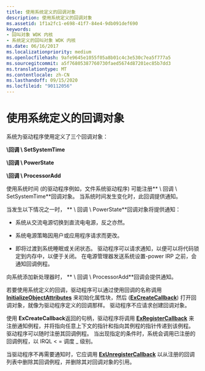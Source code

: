 ```yaml
---
title: 使用系统定义的回调对象
description: 使用系统定义的回调对象
ms.assetid: 1f1a2fc1-e698-41f7-84e4-9db091def690
keywords:
- 回叫对象 WDK 内核
- 系统定义的回叫对象 WDK 内核
ms.date: 06/16/2017
ms.localizationpriority: medium
ms.openlocfilehash: 9afe9645e1055f05a8b01c4c3e530c7ea5f777a5
ms.sourcegitcommit: a5f76805387760730faed5674d87201ec85b7dd3
ms.translationtype: MT
ms.contentlocale: zh-CN
ms.lasthandoff: 09/15/2020
ms.locfileid: "90112056"
---
```

# <a name="using-a-system-defined-callback-object"></a>使用系统定义的回调对象





系统为驱动程序使用定义了三个回调对象：

**\\回调 \\ SetSystemTime**

**\\回调 \\ PowerState**

**\\回调 \\ ProcessorAdd**

使用系统时间 (的驱动程序例如，文件系统驱动程序) 可能注册** \\ 回调 \\ SetSystemTime**回调对象。 当系统时间发生变化时，此回调提供通知。

当发生以下情况之一时， ** \\ 回调 \\ PowerState**回调对象将提供通知：

-   系统从交流电源切换到直流电电源，反之亦然。

-   系统电源策略因用户或应用程序请求而更改。

-   即将过渡到系统睡眠或关闭状态。 驱动程序可以请求通知，以便可以将代码锁定到内存中，以便于关闭。 在电源管理器发送系统设置-power IRP 之前，会通知回调例程。

向系统添加新处理器时， ** \\ 回调 \\ ProcessorAdd**回调会提供通知。

若要使用系统定义的回调，驱动程序可以通过使用回调的名称调用 [**InitializeObjectAttributes**](/windows/win32/api/ntdef/nf-ntdef-initializeobjectattributes) 来初始化属性块，然后 ([**ExCreateCallback**](/windows-hardware/drivers/ddi/wdm/nf-wdm-excreatecallback)) 打开回调对象，就像为驱动程序定义的回调那样。 驱动程序不应请求创建回调对象。

使用 **ExCreateCallback**返回的句柄，驱动程序将调用 [**ExRegisterCallback**](/windows-hardware/drivers/ddi/wdm/nf-wdm-exregistercallback) 来注册通知例程，并将指向任意上下文的指针和指向其例程的指针传递到该例程。 驱动程序可以随时注册其回调例程。 当出现指定的条件时，系统会调用已注册的回调例程，以 IRQL &lt; = 调度 \_ 级别。

当驱动程序不再需要通知时，它应调用 [**ExUnregisterCallback**](/windows-hardware/drivers/ddi/wdm/nf-wdm-exunregistercallback) 以从注册的回调列表中删除其回调例程，并删除其对回调对象的引用。

 

